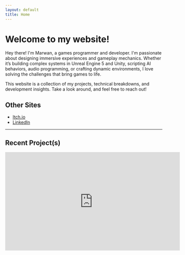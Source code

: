 ```yaml
---
layout: default
title: Home
---
```


# Welcome to my website!

Hey there! I'm Marwan, a games programmer and developer. I'm passionate about designing immersive experiences and gameplay mechanics. Whether it’s building complex systems in Unreal Engine 5 and Unity, scripting AI behaviors, audio programming, or crafting dynamic environments, I love solving the challenges that bring games to life.

This website is a collection of my projects, technical breakdowns, and development insights.
Take a look around, and feel free to reach out!

## Other Sites  
- [Itch.io](https://goldleafinteractive.itch.io)  
- [LinkedIn](https://www.linkedin.com/in/marwan-charafeddine-213065155)  

---

## Recent Project(s)

<iframe width="560" height="315" src="https://www.youtube.com/watch?v=GfrDt166KZI" frameborder="0" allowfullscreen></iframe>
